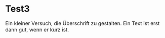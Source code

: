 Test3
=====
<html>
<head>
<font size=3/font> 
Ein kleiner Versuch, die Überschrift zu gestalten.
<head>

<body>
Ein Text ist erst dann gut, wenn er kurz ist.
<body>